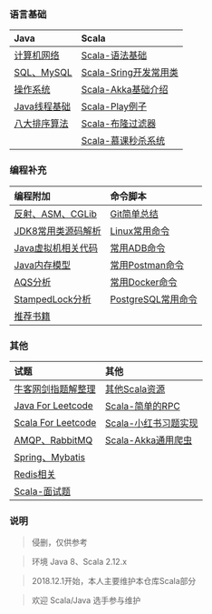 ### 语言基础

| Java | Scala 
| :--- | :--- |
| [计算机网络](https://github.com/jxnu-liguobin/cs-summary-reflection/blob/master/src/main/java/cn/edu/jxnu/questions/Network.md) |  [Scala-语法基础](https://github.com/jxnu-liguobin/cs-summary-reflection/blob/master/src/main/java/cn/edu/jxnu/scala/ScalaBasic.md) |  
| [SQL、MySQL](https://github.com/jxnu-liguobin/cs-summary-reflection/blob/master/src/main/java/cn/edu/jxnu/questions/MySQL.md) | [Scala-Sring开发常用类](https://github.com/jxnu-liguobin/cs-summary-reflection/blob/master/src/main/java/cn/edu/jxnu/scala/ScalaUtil.md) |
| [操作系统](https://github.com/jxnu-liguobin/cs-summary-reflection/blob/master/src/main/java/cn/edu/jxnu/questions/OS.md) | [Scala-Akka基础介绍](https://github.com/jxnu-liguobin/cs-summary-reflection/blob/master/src/main/java/cn/edu/jxnu/scala/ScalaAkkaBasic.md) |
| [Java线程基础](https://github.com/jxnu-liguobin/cs-summary-reflection/blob/master/src/main/java/cn/edu/jxnu/questions/Threads.md) | [Scala-Play例子](https://github.com/jxnu-liguobin/scala_micro_service) |
| [八大排序算法](https://github.com/jxnu-liguobin/cs-summary-reflection/blob/master/src/main/java/cn/edu/jxnu/questions/Sort.md) | [Scala-布隆过滤器](https://github.com/jxnu-liguobin/Scala-BloomFilter) |
|  | [Scala-慕课秒杀系统](https://github.com/jxnu-liguobin/SpringBoot-SecKill-Scala) |
 
### 编程补充

| 编程附加 | 命令脚本 |
| :--- | :--- |
| [反射、ASM、CGLib](https://github.com/jxnu-liguobin/cs-summary-reflection/blob/master/src/main/java/cn/edu/jxnu/questions/ASM.md) | [Git简单总结](https://github.com/jxnu-liguobin/cs-summary-reflection/blob/master/src/main/java/cn/edu/jxnu/questions/Git.md) |
| [JDK8常用类源码解析](https://github.com/jxnu-liguobin/cs-summary-reflection/blob/master/src/main/java/cn/edu/jxnu/sourcecode/sourcecode.md) | [Linux常用命令](https://github.com/jxnu-liguobin/cs-summary-reflection/blob/master/src/main/java/cn/edu/jxnu/questions/Linux.md) |
| [Java虚拟机相关代码](https://github.com/jxnu-liguobin/cs-summary-reflection/blob/master/src/main/java/cn/edu/jxnu/questions/JVM.md) | [常用ADB命令](https://github.com/jxnu-liguobin/cs-summary-reflection/blob/master/src/main/java/cn/edu/jxnu/autoTest/ADB.md) |
| [Java内存模型](https://github.com/jxnu-liguobin/cs-summary-reflection/blob/master/src/main/java/cn/edu/jxnu/questions/JMM.md) | [常用Postman命令](https://github.com/jxnu-liguobin/cs-summary-reflection/blob/master/src/main/java/cn/edu/jxnu/autoTest/Postman.md) |
| [AQS分析](https://github.com/jxnu-liguobin/cs-summary-reflection/blob/master/src/main/java/cn/edu/jxnu/questions/AQS.md) | [常用Docker命令](https://github.com/jxnu-liguobin/cs-summary-reflection/blob/master/src/main/java/cn/edu/jxnu/questions/Docker.md) |
| [StampedLock分析](https://github.com/jxnu-liguobin/cs-summary-reflection/blob/master/src/main/java/cn/edu/jxnu/questions/StampedLock.md) | [PostgreSQL常用命令](https://github.com/jxnu-liguobin/cs-summary-reflection/blob/master/src/main/java/cn/edu/jxnu/questions/PgSQL.md) |
| [推荐书籍](https://github.com/jxnu-liguobin/cs-summary-reflection/blob/master/src/main/java/cn/edu/jxnu/recommendbooks/JavaBooks.md) |

### 其他

| 试题 | 其他 |
| :--- | :--- |
| [牛客网剑指题解整理](https://github.com/jxnu-liguobin/cs-summary-reflection/blob/master/src/main/java/cn/edu/jxnu/questions/JianZhiOffer.md) | [其他Scala资源](https://github.com/jxnu-liguobin/cs-summary-reflection/tree/master/src/main/java/cn/edu/jxnu/scala/Other.md) |
| [Java For Leetcode](https://github.com/jxnu-liguobin/cs-summary-reflection/blob/master/src/main/java/cn/edu/jxnu/leetcode) | [Scala-简单的RPC](https://github.com/jxnu-liguobin/dlsRpc) |
| [Scala For Leetcode](https://github.com/jxnu-liguobin/cs-summary-reflection/blob/master/src/main/java/cn/edu/jxnu/leetcode/scala)  | [Scala-小红书习题实现](https://github.com/jxnu-liguobin/cs-summary-reflection/tree/master/src/main/java/cn/edu/jxnu/scala/fb/Scalafb.md) |
| [AMQP、RabbitMQ](https://github.com/jxnu-liguobin/cs-summary-reflection/blob/master/src/main/java/cn/edu/jxnu/questions/MQ.md) | [Scala-Akka通用爬虫](https://github.com/jxnu-liguobin/scala-akka-crawler) |
| [Spring、Mybatis](https://github.com/jxnu-liguobin/cs-summary-reflection/blob/master/src/main/java/cn/edu/jxnu/questions/SSM.md) | |
| [Redis相关](https://github.com/jxnu-liguobin/cs-summary-reflection/blob/master/src/main/java/cn/edu/jxnu/questions/Redis.md) | |
| [Scala-面试题](https://github.com/jxnu-liguobin/cs-summary-reflection/blob/master/src/main/java/cn/edu/jxnu/questions/ScalaQuestions.md) | |

### 说明

> 侵删，仅供参考

> 环境 Java 8、Scala 2.12.x

> 2018.12.1开始，本人主要维护本仓库Scala部分

> 欢迎 Scala/Java 选手参与维护